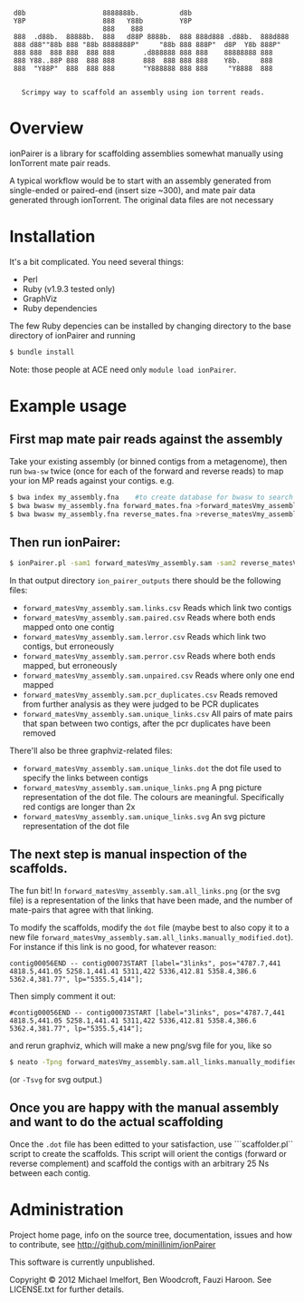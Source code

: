 

     d8b                   8888888b.          d8b                         
     Y8P                   888   Y88b         Y8P                         
                           888    888                                     
     888  .d88b.  88888b.  888   d88P 8888b.  888 888d888 .d88b.  888d888      
     888 d88""88b 888 "88b 8888888P"     "88b 888 888P"  d8P  Y8b 888P"   
     888 888  888 888  888 888       .d888888 888 888    88888888 888     
     888 Y88..88P 888  888 888       888  888 888 888    Y8b.     888     
     888  "Y88P"  888  888 888       "Y888888 888 888     "Y8888  888     
                                                                                                        
 
       Scrimpy way to scaffold an assembly using ion torrent reads.

# Overview

ionPairer is a library for scaffolding assemblies somewhat manually using IonTorrent mate pair reads.

A typical workflow would be to start with an assembly generated from single-ended or paired-end (insert size ~300),
and mate pair data generated through ionTorrent. The original data files are not necessary

# Installation

It's a bit complicated. You need several things:

* Perl
* Ruby (v1.9.3 tested only)
* GraphViz
* Ruby dependencies

The few Ruby depencies can be installed by changing directory to the base directory
of ionPairer and running

```sh
$ bundle install
```
    
Note: those people at ACE need only ```module load ionPairer```. 

# Example usage

## First map mate pair reads against the assembly

Take your existing assembly (or binned contigs from a metagenome), then
run ```bwa-sw``` twice (once for each of the forward and reverse reads) to map your
ion MP reads against your contigs. e.g.

```sh
$ bwa index my_assembly.fna    #to create database for bwasw to search against
$ bwa bwasw my_assembly.fna forward_mates.fna >forward_matesVmy_assembly.sam
$ bwa bwasw my_assembly.fna reverse_mates.fna >reverse_matesVmy_assembly.sam
```

## Then run ionPairer:
```sh
$ ionPairer.pl -sam1 forward_matesVmy_assembly.sam -sam2 reverse_matesVmy_assembly.sam -w ion_pairer_outputs
```

In that output directory ```ion_pairer_outputs``` there should be the following files:

* ```forward_matesVmy_assembly.sam.links.csv``` Reads which link two contigs
* ```forward_matesVmy_assembly.sam.paired.csv``` Reads where both ends mapped onto one contig
* ```forward_matesVmy_assembly.sam.lerror.csv``` Reads which link two contigs, but erroneously
* ```forward_matesVmy_assembly.sam.perror.csv``` Reads where both ends mapped, but erroneously
* ```forward_matesVmy_assembly.sam.unpaired.csv``` Reads where only one end mapped
* ```forward_matesVmy_assembly.sam.pcr_duplicates.csv``` Reads removed from further analysis as they were judged to be PCR duplicates
* ```forward_matesVmy_assembly.sam.unique_links.csv``` All pairs of mate pairs that span between two contigs, after the pcr duplicates have been removed

There'll also be three graphviz-related files:

* ```forward_matesVmy_assembly.sam.unique_links.dot``` the dot file used to specify the links between contigs
* ```forward_matesVmy_assembly.sam.unique_links.png``` A png picture representation of the dot file. The colours are meaningful. Specifically red contigs are longer than 2x 
* ```forward_matesVmy_assembly.sam.unique_links.svg``` An svg picture representation of the dot file

## The next step is manual inspection of the scaffolds. 
The fun bit! In 
```forward_matesVmy_assembly.sam.all_links.png``` (or the svg file)
is a representation of the links that have been made, and the number of mate-pairs that 
agree with that linking.

To modify the scaffolds, modify the ```dot``` file (maybe best to also copy it to a new file ```forward_matesVmy_assembly.sam.all_links.manually_modified.dot```). For instance if this link is no good, for whatever reason:

```
contig00056END -- contig00073START [label="3links", pos="4787.7,441 4818.5,441.05 5258.1,441.41 5311,422 5336,412.81 5358.4,386.6 5362.4,381.77", lp="5355.5,414"];
```
Then simply comment it out:
```
#contig00056END -- contig00073START [label="3links", pos="4787.7,441 4818.5,441.05 5258.1,441.41 5311,422 5336,412.81 5358.4,386.6 5362.4,381.77", lp="5355.5,414"];
```
and rerun graphviz, which will make a new png/svg file for you, like so
```sh
$ neato -Tpng forward_matesVmy_assembly.sam.all_links.manually_modified.dot >forward_matesVmy_assembly.sam.all_links.manually_modified.png
```
(or ```-Tsvg``` for svg output.)

## Once you are happy with the manual assembly and want to do the actual scaffolding
Once the ```.dot``` file has been editted to your satisfaction, 
use ```scaffolder.pl`` script to create the scaffolds. This script will orient the contigs (forward or reverse complement) and scaffold 
the contigs with an arbitrary 25 Ns between each contig.


# Administration

Project home page, info on the source tree, documentation, issues and how to contribute, see http://github.com/minillinim/ionPairer

This software is currently unpublished.

Copyright © 2012 Michael Imelfort, Ben Woodcroft, Fauzi Haroon. See LICENSE.txt for further details.
